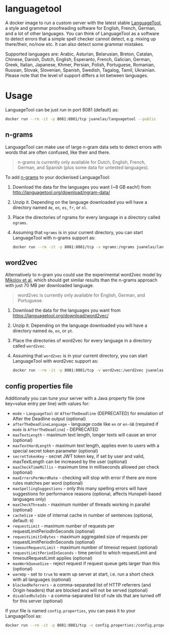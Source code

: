 # languagetool

A docker image to run a custom server with the latest stable [LanguageTool](https://languagetool.org/), a style and grammar proofreading software for English, French, German, and a lot of other languages. You can think of LanguageTool as a software to detect errors that a simple spell checker cannot detect, e.g. mixing up there/their, no/now etc. It can also detect some grammar mistakes.

Supported languages are: Arabic, Asturian, Belarusian, Breton, Catalan, Chinese, Danish, Dutch, English, Esperanto, French, Galician, German, Greek, Italian, Japanese, Khmer, Persian, Polish, Portuguese, Romanian, Russian, Slovak, Slovenian, Spanish, Swedish, Tagalog, Tamil, Ukrainian. Please note that the level of support differs a lot between languages.

# Usage
LanguageTool can be just run in port 8081 (default) as:

```sh
docker run --rm -it -p 8081:8081/tcp juanelas/languagetool --public
```

## n-grams
LanguageTool can make use of large n-gram data sets to detect errors with words that are often confused, like their and there.

> n-grams is currently only available for Dutch, English, French, German, and Spanish (plus some data for untested languages).

To add [n-grams](http://wiki.languagetool.org/finding-errors-using-n-gram-data) to your dockerised LanguageTool:
1. Download the data for the languages you want (~8 GB each!) from http://languagetool.org/download/ngram-data/
2. Unzip it. Depending on the language downloaded you will have a directory named `de`, `en`, `es`, `fr`, or `nl`.
3. Place the directories of ngrams for every language in a directory called `ngrams`.
4. Assuming that `ngrams` is in your current directory, you can start LanguageTool with n-grams support as:

   ```sh
   docker run --rm -it -p 8081:8081/tcp -v ngrams:/ngrams juanelas/languagetool --public
   ```

## word2vec
Alternatively to n-gram you could use the experimental word2vec model by [Mikolov et al](http://papers.nips.cc/paper/5021-distributed-representations-of-words-and-phrases-and-their-compositionality.pdf), which should get similar results than the n-grams approach with just 70 MB per downloaded language.
> word2vec is currently only available for English, German, and Portuguese.

1. Download the data for the languages you want from https://languagetool.org/download/word2vec/
2. Unzip it. Depending on the language downloaded you will have a directory named `de`, `en`, or `pt`.
3. Place the directories of word2vec for every language in a directory called `word2vec`.
4. Assuming that `word2vec` is in your current directory, you can start LanguageTool with word2vec support as:

   ```sh
   docker run --rm -it -p 8081:8081/tcp -v word2vec:/word2vec juanelas/languagetool --public
   ```

## config properties file

Additionally you can tune your server with a Java property file (one key=value entry per line) with values for:

- `mode` - `LanguageTool` or `AfterTheDeadline` (DEPRECATED) for emulation of After the Deadline output (optional)
- `afterTheDeadlineLanguage` - language code like `en` or `en-GB` (required if `mode` is `AfterTheDeadline`) - DEPRECATED
- `maxTextLength` - maximum text length, longer texts will cause an error (optional)
- `maxTextHardLength` - maximum text length, applies even to users with a special secret token parameter (optional)
- `secretTokenKey` - secret JWT token key, if set by user and valid, maxTextLength can be increased by the user (optional)
- `maxCheckTimeMillis` - maximum time in milliseconds allowed per check (optional)
- `maxErrorsPerWordRate` - checking will stop with error if there are more rules matches per word (optional)
- `maxSpellingSuggestions` - only this many spelling errors will have suggestions for performance reasons (optional, affects Hunspell-based languages only)
- `maxCheckThreads` - maximum number of threads working in parallel (optional)
- `cacheSize` - size of internal cache in number of sentences (optional, default: `0`)
- `requestLimit` - maximum number of requests per requestLimitPeriodInSeconds (optional)
- `requestLimitInBytes` - maximum aggregated size of requests per requestLimitPeriodInSeconds (optional)
- `timeoutRequestLimit` - maximum number of timeout request (optional)
- `requestLimitPeriodInSeconds` - time period to which requestLimit and timeoutRequestLimit applies (optional)
- `maxWorkQueueSize` - reject request if request queue gets larger than this (optional)
- `warmUp` - set to `true` to warm up server at start, i.e. run a short check with all languages (optional)
- `blockedReferrers` - a comma-separated list of HTTP referrers (and Origin headers) that are blocked and will not be served (optional)
- `disabledRuleIds` - a comma-separated list of rule ids that are turned off for this server (optional)

If your file is named `config.properties`, you can pass it to your LanguageTool as:

```sh
docker run --rm -it -p 8081:8081/tcp -v config.properties:/config.properties juanelas/languagetool --public
```
